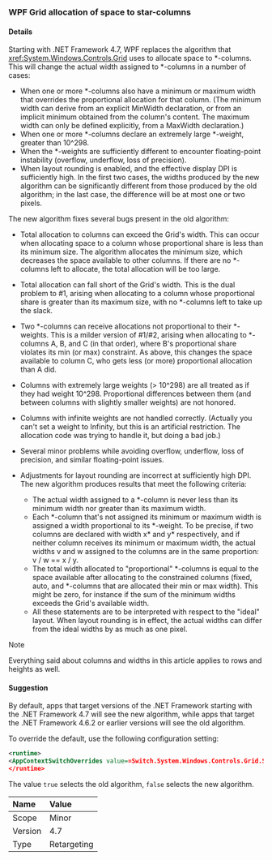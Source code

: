 ### WPF Grid allocation of space to star-columns

#### Details

Starting with .NET Framework 4.7, WPF replaces the algorithm that <xref:System.Windows.Controls.Grid> uses to allocate space to \*-columns. This will change the actual width assigned to \*-columns in a number of cases:

- When one or more \*-columns also have a minimum or maximum width that overrides the proportional allocation for that column. (The minimum width can derive from an explicit MinWidth declaration, or from an implicit minimum obtained from the column's content. The maximum width can only be defined explicitly, from a MaxWidth declaration.)
- When one or more \*-columns declare an extremely large \*-weight, greater than 10^298.
- When the \*-weights are sufficiently different to encounter floating-point instability (overflow, underflow, loss of precision).
- When layout rounding is enabled, and the effective display DPI is sufficiently high.
In the first two cases, the widths produced by the new algorithm can be significantly different from those produced by the old algorithm; in the last case, the difference will be at most one or two pixels.

The new algorithm fixes several bugs present in the old algorithm:

- Total allocation to columns can exceed the Grid's width. This can occur when allocating space to a column whose proportional share is less than its minimum size. The algorithm allocates the minimum size, which decreases the space available to other columns. If there are no \*-columns left to allocate, the total allocation will be too large.
- Total allocation can fall short of the Grid's width. This is the dual problem to #1, arising when allocating to a column whose proportional share is greater than its maximum size, with no \*-columns left to take up the slack.
- Two \*-columns can receive allocations not proportional to their \*-weights. This is a milder version of #1/#2, arising when allocating to \*-columns A, B, and C (in that order), where B's proportional share violates its min (or max) constraint. As above, this changes the space available to column C, who gets less (or more) proportional allocation than A did.
- Columns with extremely large weights (> 10^298) are all treated as if they had weight 10^298. Proportional differences between them (and between columns with slightly smaller weights) are not honored.
- Columns with infinite weights are not handled correctly. (Actually you can't set a weight to Infinity, but this is an artificial restriction. The allocation code was trying to handle it, but doing a bad job.)
- Several minor problems while avoiding overflow, underflow, loss of precision, and similar floating-point issues.
- Adjustments for layout rounding are incorrect at sufficiently high DPI. The new algorithm produces results that meet the following criteria:

  - The actual width assigned to a *-column is never less than its minimum width nor greater than its maximum width.
  - Each \*-column that's not assigned its minimum or maximum width is assigned a width proportional to its \*-weight. To be precise, if two columns are declared with width x\* and y\* respectively, and if neither column receives its minimum or maximum width, the actual widths v and w assigned to the columns are in the same proportion: v / w == x / y.
  - The total width allocated to "proportional" \*-columns is equal to the space available after allocating to the constrained columns (fixed, auto, and \*-columns that are allocated their min or max width). This might be zero, for instance if the sum of the minimum widths exceeds the Grid's available width.
  - All these statements are to be interpreted with respect to the "ideal" layout. When layout rounding is in effect, the actual widths can differ from the ideal widths by as much as one pixel.

> [!NOTE]
> Everything said about columns and widths in this article applies to rows and heights as well.

#### Suggestion

By default, apps that target versions of the .NET Framework starting with the .NET Framework 4.7 will see the new algorithm, while apps that target the .NET Framework 4.6.2 or earlier versions will see the old algorithm.

To override the default, use the following configuration setting:

```xml
<runtime>
<AppContextSwitchOverrides value==Switch.System.Windows.Controls.Grid.StarDefinitionsCanExceedAvailableSpace=true= />
</runtime>
```

The value `true` selects the old algorithm, `false` selects the new algorithm.

| Name    | Value       |
|:--------|:------------|
| Scope   | Minor       |
| Version | 4.7         |
| Type    | Retargeting |
